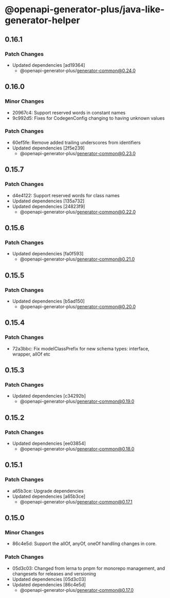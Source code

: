 # @openapi-generator-plus/java-like-generator-helper

## 0.16.1

### Patch Changes

- Updated dependencies [ad19364]
  - @openapi-generator-plus/generator-common@0.24.0

## 0.16.0

### Minor Changes

- 20967c4: Support reserved words in constant names
- 9c992d5: Fixes for CodegenConfig changing to having unknown values

### Patch Changes

- 60ef5fe: Remove added trailing underscores from identifiers
- Updated dependencies [2f5e239]
  - @openapi-generator-plus/generator-common@0.23.0

## 0.15.7

### Patch Changes

- d4e4122: Support reserved words for class names
- Updated dependencies [135a732]
- Updated dependencies [24823f9]
  - @openapi-generator-plus/generator-common@0.22.0

## 0.15.6

### Patch Changes

- Updated dependencies [fa0f593]
  - @openapi-generator-plus/generator-common@0.21.0

## 0.15.5

### Patch Changes

- Updated dependencies [b5ad150]
  - @openapi-generator-plus/generator-common@0.20.0

## 0.15.4

### Patch Changes

- 72a3bbc: Fix modelClassPrefix for new schema types: interface, wrapper, allOf etc

## 0.15.3

### Patch Changes

- Updated dependencies [c34292b]
  - @openapi-generator-plus/generator-common@0.19.0

## 0.15.2

### Patch Changes

- Updated dependencies [ee03854]
  - @openapi-generator-plus/generator-common@0.18.0

## 0.15.1

### Patch Changes

- a65b3ce: Upgrade dependencies
- Updated dependencies [a65b3ce]
  - @openapi-generator-plus/generator-common@0.17.1

## 0.15.0

### Minor Changes

- 86c4e5d: Support the allOf, anyOf, oneOf handling changes in core.

### Patch Changes

- 05d3c03: Changed from lerna to pnpm for monorepo management, and changesets for releases and versioning
- Updated dependencies [05d3c03]
- Updated dependencies [86c4e5d]
  - @openapi-generator-plus/generator-common@0.17.0
